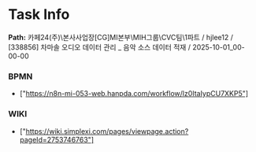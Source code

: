 # Task Info

**Path:** 카페24(주)\본사사업장\[CG]MI본부\MIH그룹\CVC팀\1파트 / hjlee12 / [338856] 차마솔 오디오 데이터 관리 _ 음악 소스 데이터 적재 / 2025-10-01_00-00-00

### BPMN
- ["https://n8n-mi-053-web.hanpda.com/workflow/lz0ItaIypCU7XKP5"]

### WIKI
- ["https://wiki.simplexi.com/pages/viewpage.action?pageId=2753746763"]

